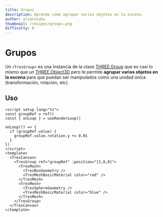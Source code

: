 ```yaml
---
title: Grupos
description: Aprende cómo agrupar varios objetos en la escena.
author: alvarosabu
thumbnail: /recipes/groups.png
difficulty: 0
---
```


# Grupos

Un `<TresGroup>` es una instancia de la clase [THREE.Group](https://threejs.org/docs/#api/en/objects/Group) que es casi lo mismo que un [THREE.Object3D](https://threejs.org/docs/#api/en/objects/Object3D) pero te permite **agrupar varios objetos en la escena** para que puedan ser manipulados como una unidad única (transformación, rotación, etc).

## Uso

```vue{13,22}
<script setup lang="ts">
const groupRef = ref()
const { onLoop } = useRenderLoop()

onLoop(() => {
  if (groupRef.value) {
    groupRef.value.rotation.y += 0.01
  }
})
</script>
<template>
  <TresCanvas>
    <TresGroup ref="groupRef" :position="[2,0,0]">
      <TresMesh>
        <TresBoxGeometry />
        <TresMeshBasicMaterial color="red" />
      </TresMesh>
      <TresMesh>
        <TresSphereGeometry />
        <TresMeshBasicMaterial color="blue" />
      </TresMesh>
    </TresGroup>
  </TresCanvas>
</template>
```
